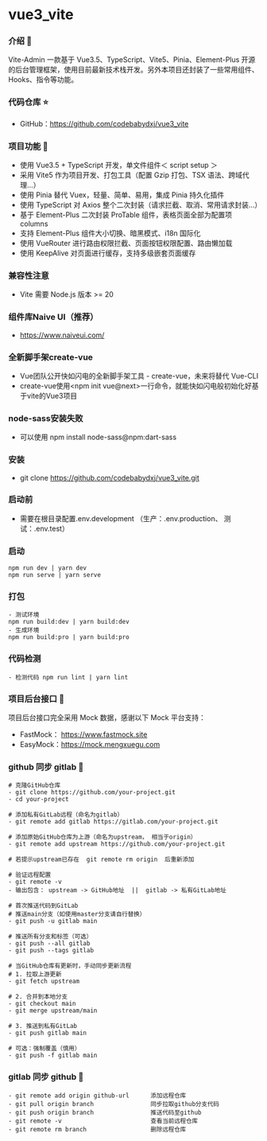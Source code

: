 # vue3_vite

### 介绍 📖

Vite-Admin 一款基于 Vue3.5、TypeScript、Vite5、Pinia、Element-Plus 开源的后台管理框架，使用目前最新技术栈开发。另外本项目还封装了一些常用组件、Hooks、指令等功能。


### 代码仓库 ⭐

- GitHub：https://github.com/codebabydxj/vue3_vite

### 项目功能 🔨

- 使用 Vue3.5 + TypeScript 开发，单文件组件＜ script setup ＞
- 采用 Vite5 作为项目开发、打包工具（配置 Gzip 打包、TSX 语法、跨域代理…）
- 使用 Pinia 替代 Vuex，轻量、简单、易用，集成 Pinia 持久化插件
- 使用 TypeScript 对 Axios 整个二次封装（请求拦截、取消、常用请求封装…）
- 基于 Element-Plus 二次封装 ProTable 组件，表格页面全部为配置项 columns
- 支持 Element-Plus 组件大小切换、暗黑模式、i18n 国际化
- 使用 VueRouter 进行路由权限拦截、页面按钮权限配置、路由懒加载
- 使用 KeepAlive 对页面进行缓存，支持多级嵌套页面缓存

### 兼容性注意

- Vite 需要 Node.js 版本 >= 20

### 组件库Naive UI（推荐）

- https://www.naiveui.com/

### 全新脚手架create-vue

- Vue团队公开快如闪电的全新脚手架工具 - create-vue，未来将替代 Vue-CLI
- create-vue使用<npm init vue@next>一行命令，就能快如闪电般初始化好基于vite的Vue3项目

### node-sass安装失败

- 可以使用 npm install node-sass@npm:dart-sass


### 安装

- git clone https://github.com/codebabydxj/vue3_vite.git

### 启动前

- 需要在根目录配置.env.development （生产：.env.production、 测试：.env.test）

### 启动

```text
npm run dev | yarn dev
npm run serve | yarn serve
```

### 打包

```text
- 测试环境
npm run build:dev | yarn build:dev
- 生成环境
npm run build:pro | yarn build:pro
```

### 代码检测

```text
- 检测代码 npm run lint | yarn lint
```

### 项目后台接口 🧩

项目后台接口完全采用 Mock 数据，感谢以下 Mock 平台支持：

- FastMock： https://www.fastmock.site
- EasyMock：https://mock.mengxuegu.com


### github 同步 gitlab 🧩

```text
# 克隆GitHub仓库
- git clone https://github.com/your-project.git
- cd your-project

# 添加私有GitLab远程（命名为gitlab）
- git remote add gitlab https://gitlab.com/your-project.git

# 添加原始GitHub仓库为上游（命名为upstream， 相当于origin）
- git remote add upstream https://github.com/your-project.git

# 若提示upstream已存在  git remote rm origin  后重新添加

# 验证远程配置
- git remote -v
- 输出包含： upstream -> GitHub地址  ||  gitlab -> 私有GitLab地址

# 首次推送代码到GitLab
# 推送main分支（如使用master分支请自行替换）
- git push -u gitlab main

# 推送所有分支和标签（可选）
- git push --all gitlab  
- git push --tags gitlab

# 当GitHub仓库有更新时，手动同步更新流程
# 1. 拉取上游更新
- git fetch upstream

# 2. 合并到本地分支
- git checkout main
- git merge upstream/main

# 3. 推送到私有GitLab
- git push gitlab main

# 可选：强制覆盖（慎用）
- git push -f gitlab main

```

### gitlab 同步 github 🧩

```text
- git remote add origin github-url      添加远程仓库
- git pull origin branch                同步拉取github分支代码
- git push origin branch                推送代码至github
- git remote -v                         查看当前远程仓库
- git remote rm branch                  删除远程仓库
```